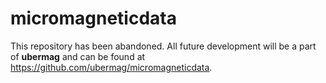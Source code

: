 # micromagneticdata

This repository has been abandoned. All future development will be a part of **ubermag** and can be found at https://github.com/ubermag/micromagneticdata.
